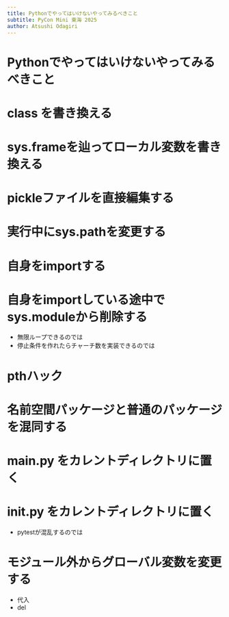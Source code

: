 ```yaml
---
title: Pythonでやってはいけないやってみるべきこと
subtitle: PyCon Mini 東海 2025
author: Atsushi Odagiri
---
```

# Pythonでやってはいけないやってみるべきこと

# __class__ を書き換える

# sys.frameを辿ってローカル変数を書き換える

# pickleファイルを直接編集する

# 実行中にsys.pathを変更する

# 自身をimportする

# 自身をimportしている途中でsys.moduleから削除する

- 無限ループできるのでは
- 停止条件を作れたらチャーチ数を実装できるのでは

# pthハック

# 名前空間パッケージと普通のパッケージを混同する

# __main__.py をカレントディレクトリに置く

# __init__.py をカレントディレクトリに置く

- pytestが混乱するのでは

# モジュール外からグローバル変数を変更する

- 代入
- del
